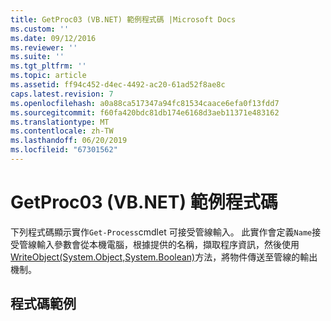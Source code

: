 ```yaml
---
title: GetProc03 (VB.NET) 範例程式碼 |Microsoft Docs
ms.custom: ''
ms.date: 09/12/2016
ms.reviewer: ''
ms.suite: ''
ms.tgt_pltfrm: ''
ms.topic: article
ms.assetid: ff94c452-d4ec-4492-ac20-61ad52f8ae8c
caps.latest.revision: 7
ms.openlocfilehash: a0a88ca517347a94fc81534caace6efa0f13fdd7
ms.sourcegitcommit: f60fa420bdc81db174e6168d3aeb11371e483162
ms.translationtype: MT
ms.contentlocale: zh-TW
ms.lasthandoff: 06/20/2019
ms.locfileid: "67301562"
---
```

# <a name="getproc03-vbnet-sample-code"></a>GetProc03 (VB.NET) 範例程式碼

下列程式碼顯示實作`Get-Process`cmdlet 可接受管線輸入。 此實作會定義`Name`接受管線輸入參數會從本機電腦，根據提供的名稱，擷取程序資訊，然後使用[WriteObject(System.Object,System.Boolean)](/dotnet/api/system.management.automation.cmdlet.writeobject?view=pscore-6.2.0#System_Management_Automation_Cmdlet_WriteObject_System_Object_System_Boolean_)方法，將物件傳送至管線的輸出機制。

## <a name="code-sample"></a>程式碼範例

<!-- TODO!!!: review snippet reference  [!CODE [Msh_samplesgetproc03#getproc03vbAll](Msh_samplesgetproc03#getproc03vbAll)]  -->
